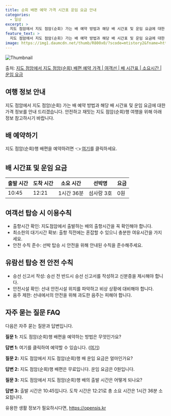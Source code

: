 ```yaml
---
title: 순회 배편 예약 가격 시간표 운임 요금 안내
categories:
  - 일상
excerpt: >
  지도 점암에서 지도 점암(순회) 가는 배 예약 방법과 해당 배 시간표 및 운임 요금에 대한 가격 정보를 안내 드리겠습니다. 안전하고 재밋는 지도 점암(순회)행 여행을 위해 아래 정보 참고하시기 바랍니다. 지도 점암(순회)행 배편 예약하기 👈 클릭지도 점암에서 지도 점암(순회)행 배 시간표출발 시간도착 시간소요 시간선박명요금10:4512:211시간 36분섬사랑 3호0원지도 점암(순회)행 배편 예약하기 👈 클릭지도 점암에서 지도 점암(순회)행 여객선 탑승 시 이용수칙여행을 즐기기 전, 여객선 탑승 시 반드시 숙지해야 할 이용수칙중요한 내용: 1) 지도점암에서 지도점암(순회)행 배 출항시간을 꼭 확인해야 합니다. 2) 출항 시간이 가까워질수록 혼잡할 수 있으니 출항 전에 충분한 여유시간을 가지고 매표소를 방문..
feature_text: >
  지도 점암에서 지도 점암(순회) 가는 배 예약 방법과 해당 배 시간표 및 운임 요금에 대한 가격 정보를 안내 드리겠습니다. 안전하고 재밋는 지도 점암(순회)행 여행을 위해 아래 정보 참고하시기 바랍니다. 지도 점암(순회)행 배편 예약하기 👈 클릭지도 점암에서 지도 점암(순회)행 배 시간표출발 시간도착 시간소요 시간선박명요금10:4512:211시간 36분섬사랑 3호0원지도 점암(순회)행 배편 예약하기 👈 클릭지도 점암에서 지도 점암(순회)행 여객선 탑승 시 이용수칙여행을 즐기기 전, 여객선 탑승 시 반드시 숙지해야 할 이용수칙중요한 내용: 1) 지도점암에서 지도점암(순회)행 배 출항시간을 꼭 확인해야 합니다. 2) 출항 시간이 가까워질수록 혼잡할 수 있으니 출항 전에 충분한 여유시간을 가지고 매표소를 방문..
image: https://img1.daumcdn.net/thumb/R800x0/?scode=mtistory2&fname=https%3A%2F%2Fblog.kakaocdn.net%2Fdn%2FpFkc5%2FbtsHB8h4DqH%2FOFkqNklbLCTKRY8cwAkIy0%2Fimg.webp
---
```


![Thumbnail](https://img1.daumcdn.net/thumb/R800x0/?scode=mtistory2&fname=https%3A%2F%2Fblog.kakaocdn.net%2Fdn%2FpFkc5%2FbtsHB8h4DqH%2FOFkqNklbLCTKRY8cwAkIy0%2Fimg.webp)

<p>출처: <a href="https://opensis.kr/entry/%EC%A7%80%EB%8F%84-%EC%A0%90%EC%95%94%EC%97%90%EC%84%9C-%EC%A7%80%EB%8F%84-%EC%A0%90%EC%95%94%EC%88%9C%ED%9A%8C-%EB%B0%B0%ED%8E%B8-%EC%98%88%EC%95%BD-%EA%B0%80%EA%B2%A9-%EC%97%AC%EA%B0%9D%EC%84%A0-%EB%B0%B0-%EC%8B%9C%EA%B0%84%ED%91%9C-%EC%86%8C%EC%9A%94%EC%8B%9C%EA%B0%84-%EC%9A%B4%EC%9E%84-%EC%9A%94%EA%B8%88" rel="dofollow">지도 점암에서 지도 점암(순회) 배편 예약 가격 | 여객선 | 배 시간표 | 소요시간 | 운임 요금</a> </p>

## 여행 정보 안내

지도 점암에서 지도 점암(순회) 가는 배 예약 방법과 해당 배 시간표 및 운임 요금에 대한 가격 정보를 안내 드리겠습니다. 안전하고 재밋는
지도 점암(순회)행 여행을 위해 아래 정보 참고하시기 바랍니다.

## 배 예약하기

지도 점암(순회)행 배편을 예약하려면 👈 [여기](예약링크)를 클릭하세요.

## 배 시간표 및 운임 요금

**출발 시간** | **도착 시간** | **소요 시간** | **선박명** | **요금**  
---|---|---|---|---  
10:45 | 12:21 | 1시간 36분 | 섬사랑 3호 | 0원  
  
## 여객선 탑승 시 이용수칙

  * 출항시간 확인: 지도점암에서 출발하는 배의 출항시간을 꼭 확인해야 합니다.
  * 최소한의 대기시간 확보: 출항 직전에는 혼잡할 수 있으니 충분한 여유시간을 가지세요.
  * 안전 수칙 준수: 선박 탑승 시 안전을 위해 안내된 수칙을 준수해주세요.

## 유람선 탑승 전 안전 수칙

  * 승선 신고서 작성: 승선 전 반드시 승선 신고서를 작성하고 신분증을 제시해야 합니다.
  * 안전시설 확인: 선내 안전시설 위치를 파악하고 비상 상황에 대비해야 합니다.
  * 음주 제한: 선내에서의 안전을 위해 과도한 음주는 피해야 합니다.

## 자주 묻는 질문 FAQ

다음은 자주 묻는 질문과 답변입니다.

**질문 1:** 지도 점암(순회)행 배편을 예약하는 방법은 무엇인가요?

**답변 1:** 여기를 클릭하여 예약할 수 있습니다. ([여기](예약링크))

**질문 2:** 지도 점암에서 지도 점암(순회)행 배 운임 요금은 얼마인가요?

**답변 2:** 지도 점암(순회)행 배편은 무료입니다. 운임 요금은 0원입니다.

**질문 3:** 지도 점암에서 지도 점암(순회)행 배의 출발 시간은 어떻게 되나요?

**답변 3:** 출발 시간은 10:45입니다. 도착 시간은 12:21로 총 소요 시간은 1시간 36분 소요됩니다.



 

유용한 생활 정보가 필요하시다면, <a href="https://opensis.kr" rel="dofollow">https://opensis.kr</a>


